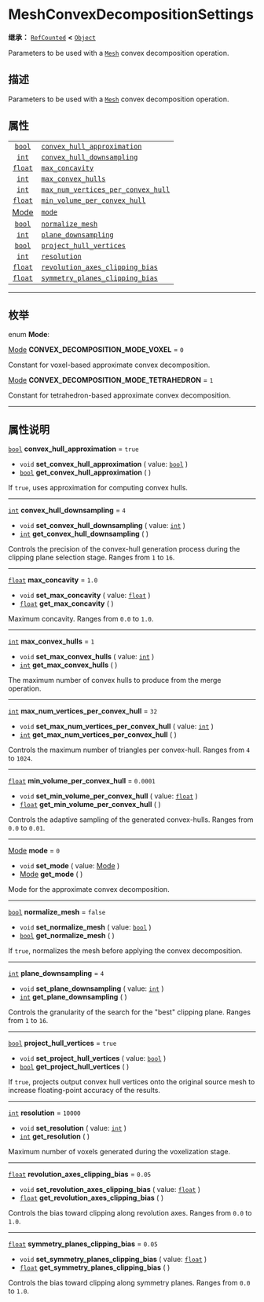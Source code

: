 <!-- ⚠ 请勿编辑本文件 ⚠ -->
<!-- 本文档使用脚本从 WeDot 引擎源码仓库生成。 -->
<!-- 生成脚本：https://github.com/WeDot-Engine/WeDot/tree/4.3/doc/tools/make_md.py； -->
<!-- 原文件：https://github.com/WeDot-Engine/WeDot/tree/4.3/doc/classes/MeshConvexDecompositionSettings.xml。 -->

<div id="_class_meshconvexdecompositionsettings"></div>

# MeshConvexDecompositionSettings

**继承：** [`RefCounted`](class_refcounted.md) **<** [`Object`](class_object.md)

Parameters to be used with a [`Mesh`](class_mesh.md) convex decomposition operation.

## 描述

Parameters to be used with a [`Mesh`](class_mesh.md) convex decomposition operation.

## 属性

|||
|:-:|:--|
| [`bool`](class_bool.md)                            | [`convex_hull_approximation`](class_meshconvexdecompositionsettings.md#class_meshconvexdecompositionsettings_property_convex_hull_approximation)               | ``true``   |
| [`int`](class_int.md)                              | [`convex_hull_downsampling`](class_meshconvexdecompositionsettings.md#class_meshconvexdecompositionsettings_property_convex_hull_downsampling)                 | ``4``      |
| [`float`](class_float.md)                          | [`max_concavity`](class_meshconvexdecompositionsettings.md#class_meshconvexdecompositionsettings_property_max_concavity)                                       | ``1.0``    |
| [`int`](class_int.md)                              | [`max_convex_hulls`](class_meshconvexdecompositionsettings.md#class_meshconvexdecompositionsettings_property_max_convex_hulls)                                 | ``1``      |
| [`int`](class_int.md)                              | [`max_num_vertices_per_convex_hull`](class_meshconvexdecompositionsettings.md#class_meshconvexdecompositionsettings_property_max_num_vertices_per_convex_hull) | ``32``     |
| [`float`](class_float.md)                          | [`min_volume_per_convex_hull`](class_meshconvexdecompositionsettings.md#class_meshconvexdecompositionsettings_property_min_volume_per_convex_hull)             | ``0.0001`` |
| [Mode](#enum_meshconvexdecompositionsettings_mode) | [`mode`](class_meshconvexdecompositionsettings.md#class_meshconvexdecompositionsettings_property_mode)                                                         | ``0``      |
| [`bool`](class_bool.md)                            | [`normalize_mesh`](class_meshconvexdecompositionsettings.md#class_meshconvexdecompositionsettings_property_normalize_mesh)                                     | ``false``  |
| [`int`](class_int.md)                              | [`plane_downsampling`](class_meshconvexdecompositionsettings.md#class_meshconvexdecompositionsettings_property_plane_downsampling)                             | ``4``      |
| [`bool`](class_bool.md)                            | [`project_hull_vertices`](class_meshconvexdecompositionsettings.md#class_meshconvexdecompositionsettings_property_project_hull_vertices)                       | ``true``   |
| [`int`](class_int.md)                              | [`resolution`](class_meshconvexdecompositionsettings.md#class_meshconvexdecompositionsettings_property_resolution)                                             | ``10000``  |
| [`float`](class_float.md)                          | [`revolution_axes_clipping_bias`](class_meshconvexdecompositionsettings.md#class_meshconvexdecompositionsettings_property_revolution_axes_clipping_bias)       | ``0.05``   |
| [`float`](class_float.md)                          | [`symmetry_planes_clipping_bias`](class_meshconvexdecompositionsettings.md#class_meshconvexdecompositionsettings_property_symmetry_planes_clipping_bias)       | ``0.05``   |

<!-- rst-class:: classref-section-separator -->

---

## 枚举

<div id="_class_enum_meshconvexdecompositionsettings_mode"></div>

enum **Mode**: <div id="enum_meshconvexdecompositionsettings_mode"></div>

<div id="_class_meshconvexdecompositionsettings_constant_convex_decomposition_mode_voxel"></div>

[Mode](#enum_meshconvexdecompositionsettings_mode) **CONVEX_DECOMPOSITION_MODE_VOXEL** = ``0``

Constant for voxel-based approximate convex decomposition.

<div id="_class_meshconvexdecompositionsettings_constant_convex_decomposition_mode_tetrahedron"></div>

[Mode](#enum_meshconvexdecompositionsettings_mode) **CONVEX_DECOMPOSITION_MODE_TETRAHEDRON** = ``1``

Constant for tetrahedron-based approximate convex decomposition.

<!-- rst-class:: classref-section-separator -->

---

## 属性说明

<div id="_class_meshconvexdecompositionsettings_property_convex_hull_approximation"></div>

[`bool`](class_bool.md) **convex_hull_approximation** = ``true`` <div id="class_meshconvexdecompositionsettings_property_convex_hull_approximation"></div>

- `void` **set_convex_hull_approximation** ( value: [`bool`](class_bool.md) )
- [`bool`](class_bool.md) **get_convex_hull_approximation** ( )

If `true`, uses approximation for computing convex hulls.

<!-- rst-class:: classref-item-separator -->

---

<div id="_class_meshconvexdecompositionsettings_property_convex_hull_downsampling"></div>

[`int`](class_int.md) **convex_hull_downsampling** = ``4`` <div id="class_meshconvexdecompositionsettings_property_convex_hull_downsampling"></div>

- `void` **set_convex_hull_downsampling** ( value: [`int`](class_int.md) )
- [`int`](class_int.md) **get_convex_hull_downsampling** ( )

Controls the precision of the convex-hull generation process during the clipping plane selection stage. Ranges from `1` to `16`.

<!-- rst-class:: classref-item-separator -->

---

<div id="_class_meshconvexdecompositionsettings_property_max_concavity"></div>

[`float`](class_float.md) **max_concavity** = ``1.0`` <div id="class_meshconvexdecompositionsettings_property_max_concavity"></div>

- `void` **set_max_concavity** ( value: [`float`](class_float.md) )
- [`float`](class_float.md) **get_max_concavity** ( )

Maximum concavity. Ranges from `0.0` to `1.0`.

<!-- rst-class:: classref-item-separator -->

---

<div id="_class_meshconvexdecompositionsettings_property_max_convex_hulls"></div>

[`int`](class_int.md) **max_convex_hulls** = ``1`` <div id="class_meshconvexdecompositionsettings_property_max_convex_hulls"></div>

- `void` **set_max_convex_hulls** ( value: [`int`](class_int.md) )
- [`int`](class_int.md) **get_max_convex_hulls** ( )

The maximum number of convex hulls to produce from the merge operation.

<!-- rst-class:: classref-item-separator -->

---

<div id="_class_meshconvexdecompositionsettings_property_max_num_vertices_per_convex_hull"></div>

[`int`](class_int.md) **max_num_vertices_per_convex_hull** = ``32`` <div id="class_meshconvexdecompositionsettings_property_max_num_vertices_per_convex_hull"></div>

- `void` **set_max_num_vertices_per_convex_hull** ( value: [`int`](class_int.md) )
- [`int`](class_int.md) **get_max_num_vertices_per_convex_hull** ( )

Controls the maximum number of triangles per convex-hull. Ranges from `4` to `1024`.

<!-- rst-class:: classref-item-separator -->

---

<div id="_class_meshconvexdecompositionsettings_property_min_volume_per_convex_hull"></div>

[`float`](class_float.md) **min_volume_per_convex_hull** = ``0.0001`` <div id="class_meshconvexdecompositionsettings_property_min_volume_per_convex_hull"></div>

- `void` **set_min_volume_per_convex_hull** ( value: [`float`](class_float.md) )
- [`float`](class_float.md) **get_min_volume_per_convex_hull** ( )

Controls the adaptive sampling of the generated convex-hulls. Ranges from `0.0` to `0.01`.

<!-- rst-class:: classref-item-separator -->

---

<div id="_class_meshconvexdecompositionsettings_property_mode"></div>

[Mode](#enum_meshconvexdecompositionsettings_mode) **mode** = ``0`` <div id="class_meshconvexdecompositionsettings_property_mode"></div>

- `void` **set_mode** ( value: [Mode](#enum_meshconvexdecompositionsettings_mode) )
- [Mode](#enum_meshconvexdecompositionsettings_mode) **get_mode** ( )

Mode for the approximate convex decomposition.

<!-- rst-class:: classref-item-separator -->

---

<div id="_class_meshconvexdecompositionsettings_property_normalize_mesh"></div>

[`bool`](class_bool.md) **normalize_mesh** = ``false`` <div id="class_meshconvexdecompositionsettings_property_normalize_mesh"></div>

- `void` **set_normalize_mesh** ( value: [`bool`](class_bool.md) )
- [`bool`](class_bool.md) **get_normalize_mesh** ( )

If `true`, normalizes the mesh before applying the convex decomposition.

<!-- rst-class:: classref-item-separator -->

---

<div id="_class_meshconvexdecompositionsettings_property_plane_downsampling"></div>

[`int`](class_int.md) **plane_downsampling** = ``4`` <div id="class_meshconvexdecompositionsettings_property_plane_downsampling"></div>

- `void` **set_plane_downsampling** ( value: [`int`](class_int.md) )
- [`int`](class_int.md) **get_plane_downsampling** ( )

Controls the granularity of the search for the "best" clipping plane. Ranges from `1` to `16`.

<!-- rst-class:: classref-item-separator -->

---

<div id="_class_meshconvexdecompositionsettings_property_project_hull_vertices"></div>

[`bool`](class_bool.md) **project_hull_vertices** = ``true`` <div id="class_meshconvexdecompositionsettings_property_project_hull_vertices"></div>

- `void` **set_project_hull_vertices** ( value: [`bool`](class_bool.md) )
- [`bool`](class_bool.md) **get_project_hull_vertices** ( )

If `true`, projects output convex hull vertices onto the original source mesh to increase floating-point accuracy of the results.

<!-- rst-class:: classref-item-separator -->

---

<div id="_class_meshconvexdecompositionsettings_property_resolution"></div>

[`int`](class_int.md) **resolution** = ``10000`` <div id="class_meshconvexdecompositionsettings_property_resolution"></div>

- `void` **set_resolution** ( value: [`int`](class_int.md) )
- [`int`](class_int.md) **get_resolution** ( )

Maximum number of voxels generated during the voxelization stage.

<!-- rst-class:: classref-item-separator -->

---

<div id="_class_meshconvexdecompositionsettings_property_revolution_axes_clipping_bias"></div>

[`float`](class_float.md) **revolution_axes_clipping_bias** = ``0.05`` <div id="class_meshconvexdecompositionsettings_property_revolution_axes_clipping_bias"></div>

- `void` **set_revolution_axes_clipping_bias** ( value: [`float`](class_float.md) )
- [`float`](class_float.md) **get_revolution_axes_clipping_bias** ( )

Controls the bias toward clipping along revolution axes. Ranges from `0.0` to `1.0`.

<!-- rst-class:: classref-item-separator -->

---

<div id="_class_meshconvexdecompositionsettings_property_symmetry_planes_clipping_bias"></div>

[`float`](class_float.md) **symmetry_planes_clipping_bias** = ``0.05`` <div id="class_meshconvexdecompositionsettings_property_symmetry_planes_clipping_bias"></div>

- `void` **set_symmetry_planes_clipping_bias** ( value: [`float`](class_float.md) )
- [`float`](class_float.md) **get_symmetry_planes_clipping_bias** ( )

Controls the bias toward clipping along symmetry planes. Ranges from `0.0` to `1.0`.

[^virtual]: 本方法通常需要用户覆盖才能生效。
[^const]: 本方法无副作用，不会修改该实例的任何成员变量。
[^vararg]: 本方法除了能接受在此处描述的参数外，还能够继续接受任意数量的参数。
[^constructor]: 本方法用于构造某个类型。
[^static]: 调用本方法无需实例，可直接使用类名进行调用。
[^operator]: 本方法描述的是使用本类型作为左操作数的有效运算符。
[^bitfield]: 这个值是由下列位标志构成位掩码的整数。
[^void]: 无返回值。
